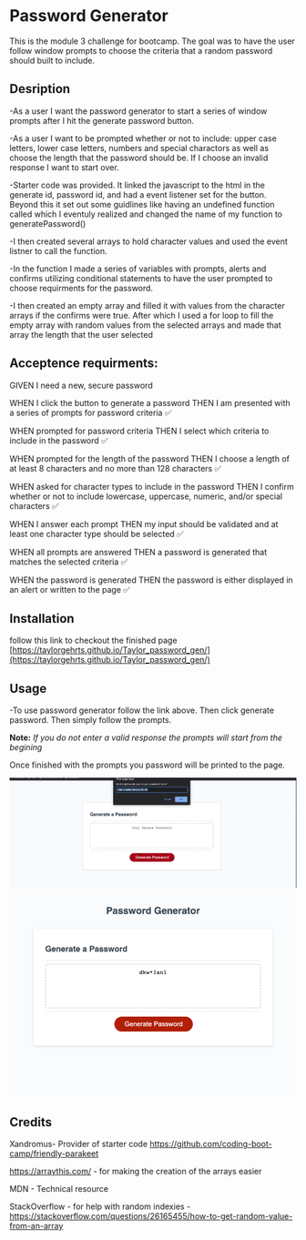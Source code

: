 # Password Generator
This is the module 3 challenge for bootcamp.  The goal was to have the user follow window prompts to choose the criteria that a random password should built to include.

## Desription

-As a user I want the password generator to start a series of window prompts after I hit the generate password button.

-As a user I want to be prompted whether or not to include: upper case letters, lower case letters, numbers and special charactors as well as choose the length that the password should be.  If I choose an invalid response I want to start over.

-Starter code was provided.  It linked the javascript to the html in the generate id, password id, and had a event listener set for the button.  Beyond this it set out some guidlines like having an undefined function called which I eventuly realized and changed the name of my function to generatePassword()

-I then created several arrays to hold character values and used the event listner to call the function.

-In the function I made a series of variables with prompts, alerts and confirms utilizing conditional statements to have the user prompted to choose requirments for the password.

-I then created an empty array and filled it with values from the character arrays if the confirms were true. After which I used a for loop to fill the empty array with random values from the selected arrays and made that array the length that the user selected

## Acceptence requirments: 
GIVEN I need a new, secure password

WHEN I click the button to generate a password
THEN I am presented with a series of prompts for password criteria ✅

WHEN prompted for password criteria
THEN I select which criteria to include in the password ✅

WHEN prompted for the length of the password
THEN I choose a length of at least 8 characters and no more than 128 characters ✅

WHEN asked for character types to include in the password
THEN I confirm whether or not to include lowercase, uppercase, numeric, and/or special characters ✅

WHEN I answer each prompt
THEN my input should be validated and at least one character type should be selected ✅

WHEN all prompts are answered
THEN a password is generated that matches the selected criteria ✅

WHEN the password is generated
THEN the password is either displayed in an alert or written to the page ✅



## Installation
follow this link to checkout the finished page
[https://taylorgehrts.github.io/Taylor_password_gen/](https://taylorgehrts.github.io/Taylor_password_gen/)

## Usage

-To use password generator follow the link above.  Then click generate password.  Then simply follow the prompts. 

**Note:** _If you do not enter a valid response the prompts will start from the begining_

Once finished with the prompts you password will be printed to the page.


![screenshot Prompt](./Assets/Images/prompt%20screenshot.png)
![screenshot Complete](./Assets/Images/Generated%20screenshot.png)


## Credits
Xandromus- Provider of starter code https://github.com/coding-boot-camp/friendly-parakeet

https://arraythis.com/ - for making the creation of the arrays easier

MDN - Technical resource

StackOverflow - for help with random indexies - https://stackoverflow.com/questions/26165455/how-to-get-random-value-from-an-array
